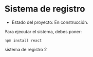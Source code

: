 <h1> Sistema de registro </h1>

- Estado del proyecto: En construcción.

Para ejecutar el sistema, debes poner:

```npm install react```

sistema de registro 2
